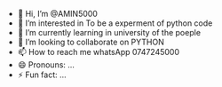 - 👋 Hi, I’m @AMIN5000
- 👀 I’m interested in To be a experment of python code 
- 🌱 I’m currently learning in university of the poeple
- 💞️ I’m looking to collaborate on PYTHON
- 📫 How to reach me whatsApp 0747245000
- 😄 Pronouns: ...
- ⚡ Fun fact: ...

<!---
AMIN5000/AMIN5000 is a ✨ special ✨ repository because its `README.md` (this file) appears on your GitHub profile.
You can click the Preview link to take a look at your changes.
--->
